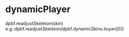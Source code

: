 # dynamicPlayer  
dpbf.readjustSkeleton(skin)  
e.g.:dpbf.readjustSkeleton(dpbf.dynamicSkins.liuyan[0])
